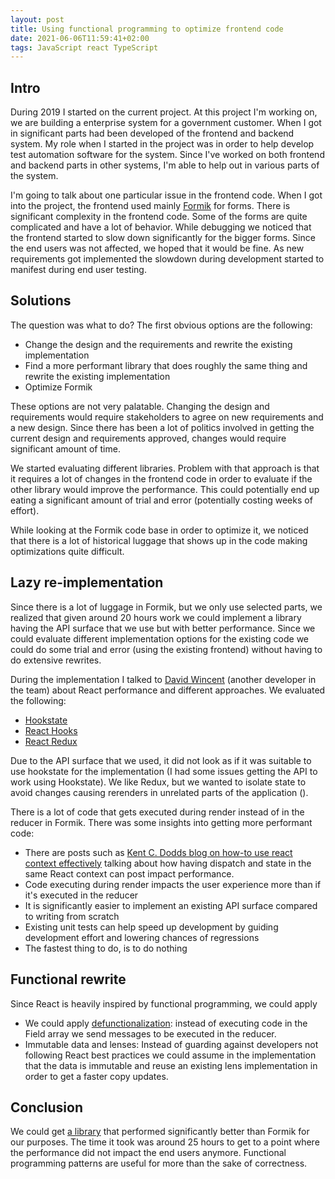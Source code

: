 ```yaml
---
layout: post
title: Using functional programming to optimize frontend code
date: 2021-06-06T11:59:41+02:00
tags: JavaScript react TypeScript
---
```


## Intro

During 2019 I started on the current project. At this project I'm working on, we are building a enterprise system for a government customer. When I got in significant parts had been developed of the frontend and backend system. My role when I started in the project was in order to help develop test automation software for the system. Since I've worked on both frontend and backend parts in other systems, I'm able to help out in various parts of the system.

I'm going to talk about one particular issue in the frontend code. When I got into the project, the frontend used mainly [Formik](https://formik.org) for forms. There is significant complexity in the frontend code. Some of the forms are quite complicated and have a lot of behavior. While debugging we noticed that the frontend started to slow down significantly for the bigger forms. Since the end users was not affected, we hoped that it would be fine. As new requirements got implemented the slowdown during development started to manifest during end user testing.

## Solutions

The question was what to do? The first obvious options are the following:

- Change the design and the requirements and rewrite the existing implementation
- Find a more performant library that does roughly the same thing and rewrite the existing implementation
- Optimize Formik

These options are not very palatable. Changing the design and requirements would require stakeholders to agree on new requirements and a new design. Since there has been a lot of politics involved in getting the current design and requirements approved, changes would require significant amount of time.

We started evaluating different libraries. Problem with that approach is that it requires a lot of changes in the frontend code in order to evaluate if the other library would improve the performance. This could potentially end up eating a significant amount of trial and error (potentially costing weeks of effort).

While looking at the Formik code base in order to optimize it, we noticed that there is a lot of historical luggage that shows up in the code making optimizations quite difficult.

## Lazy re-implementation

Since there is a lot of luggage in Formik, but we only use selected parts, we realized that given around 20 hours work we could implement a library having the API surface that we use but with better performance. Since we could evaluate different implementation options for the existing code we could do some trial and error (using the existing frontend) without having to do extensive rewrites.

During the implementation I talked to [David Wincent](https://github.com/davidwincent) (another developer in the team) about React performance and different approaches. We evaluated the following:

- [Hookstate](https://github.com/avkonst/hookstate)
- [React Hooks](https://reactjs.org/docs/hooks-reference.html)
- [React Redux](https://redux.js.org)

Due to the API surface that we used, it did not look as if it was suitable to use hookstate for the implementation (I had some issues getting the API to work using Hookstate). We like Redux, but we wanted to isolate state to avoid changes causing rerenders in unrelated parts of the application ().

There is a lot of code that gets executed during render instead of in the reducer in Formik. There was some insights into getting more performant code:

- There are posts such as [Kent C. Dodds blog on how-to use react context effectively](https://kentcdodds.com/blog/how-to-use-react-context-effectively) talking about how having dispatch and state in the same React context can post impact performance.
- Code executing during render impacts the user experience more than if it's executed in the reducer
- It is significantly easier to implement an existing API surface compared to writing from scratch
- Existing unit tests can help speed up development by guiding development effort and lowering chances of regressions
- The fastest thing to do, is to do nothing

## Functional rewrite

Since React is heavily inspired by functional programming, we could apply

- We could apply [defunctionalization](https://blog.sigplan.org/2019/12/30/defunctionalization-everybody-does-it-nobody-talks-about-it/): instead of executing code in the Field array we send messages to be executed in the reducer.
- Immutable data and lenses: Instead of guarding against developers not following React best practices we could assume in the implementation that the data is immutable and reuse an existing lens implementation in order to get a faster copy updates.

## Conclusion

We could get [a library](https://github.com/Decerno/formik-reimagined) that performed significantly better than Formik for our purposes. The time it took was around 25 hours to get to a point where the performance did not impact the end users anymore. Functional programming patterns are useful for more than the sake of correctness.
